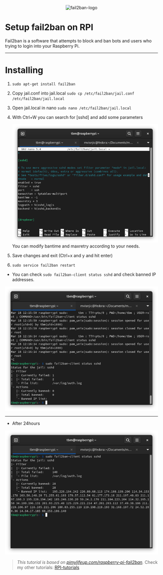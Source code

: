 <div align="center"><img src="https://www.fail2ban.org/fail2ban_logo.png" alt="fail2ban-logo" /></div>

# Setup fail2ban on RPI

Fail2ban is a software that attempts to block and ban bots and users who trying to login into your Raspberry Pi.

---

# Installing

1. `sudo apt-get install fail2ban`
2. Copy jail.conf into jail.local `sudo cp /etc/fail2ban/jail.conf /etc/fail2ban/jail.local`
3. Open jail.local in nano `sudo nano /etc/fail2ban/jail.local`
4. With Ctrl+W you can search for [sshd] and add some parameters
   <div align="center"><img src="./src/jail.local-screenshot.png" alt="jail.local-screenshot" /></div>   
   You can modify bantime and maxretry according to your needs.

5. Save changes and exit (Ctrl+x and y and hit enter)
6. `sudo service fail2ban restart`

- You can check `sudo fail2ban-client status sshd` and check banned IP addresses.
<div align="center"><img src="./src/status-sshd.png" alt="status-sshd" /></div>

---

- After 24hours
<div align="center"><img src="./src/status-sshd-2.png" alt="status-sshd-2" /></div>

> _This tutorial is based on [pimylifeup.com/raspberry-pi-fail2ban](https://pimylifeup.com/raspberry-pi-fail2ban/)._
> Check my other tutorials: [RPI-tutorials](https://github.com/mvisnjic/RPI-tutorials#readme)

